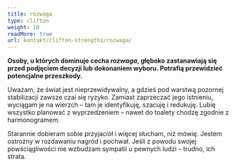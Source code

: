 ```yaml
---
title: rozwaga
type: clifton
weight: 10
readMore: true
url: kontakt/clifton-strengths/rozwaga/
---
```

**Osoby, u których dominuje cecha _rozwaga_, głęboko zastanawiają się przed podjęciem decyzji lub dokonaniem wyboru. Potrafią przewidzieć potencjalne przeszkody.**
<!--more-->
Uważam, że świat jest nieprzewidywalny, a gdzieś pod warstwą pozornej stabilizacji zawsze czai się ryzyko. Zamiast zaprzeczać jego istnieniu, wyciągam je na wierzch – tam je identyfikuję, szacuję i redukuję. Lubię wszystko planować z wyprzedzeniem – nawet do toalety chodzę zgodnie z harmonogramem.

Starannie dobieram sobie przyjaciół i więcej słucham, niż mówię. Jestem ostrożny w rozdawaniu nagród i pochwał. Jeśli z powodu swojej powściągliwości nie wzbudzam sympatii u pewnych ludzi – trudno, ich strata.